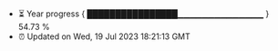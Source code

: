 - ⏳ Year progress { ████████████████▁▁▁▁▁▁▁▁▁▁▁▁▁▁ } 54.73 %
- ⏰ Updated on Wed, 19 Jul 2023 18:21:13 GMT

